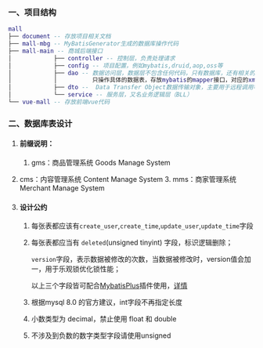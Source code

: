 ### 一、项目结构

``` lua
mall
├── document -- 存放项目相关文档
├── mall-mbg -- MyBatisGenerator生成的数据库操作代码
├── mall-main -- 商城后端接口
│            ├── controller -- 控制层，负责处理请求
│            ├── config -- 项目配置，例如mybatis,druid,aop,oss等
│            ├── dao -- 数据访问层，数据层不包含任何代码，只有数据库，还有相关的存储过程。
│            │          只操作具体的数据表，存放mybatis的mapper接口，对应的xml映射请存放在resources.dao目录下
│            ├── dto --  Data Transfer Object数据传输对象，主要用于远程调用等需要大量传输对象的地方
│            └── service -- 服务层，又名业务逻辑层（BLL）
└── vue-mall -- 存放前端vue代码
```
### 二、数据库表设计

1. #### 前缀说明：

    1. gms：商品管理系统 Goods Manage System 
2. cms：内容管理系统 Content Manage System
    3. mms：商家管理系统 Merchant Manage System

2. ####  设计公约

    1. 每张表都应该有`create_user`,`create_time`,`update_user`,`update_time`字段
    
    2. 每张表都应当有 `deleted`(unsigned tinyint) 字段，标识逻辑删除；
    
        `version`字段，表示数据被修改的次数，当数据被修改时，version值会加一，用于乐观锁优化锁性能；
    
        以上三个字段皆可配合[MybatisPlus](http://mybatis.plus/)插件使用，[详情](https://zhuanlan.zhihu.com/p/156135323)
    
    3. 根据mysql 8.0 的官方建议，int字段不再指定长度
    
    4. 小数类型为 decimal，禁止使用 float 和 double
    
    5. 不涉及到负数的数字类型字段请使用unsigned